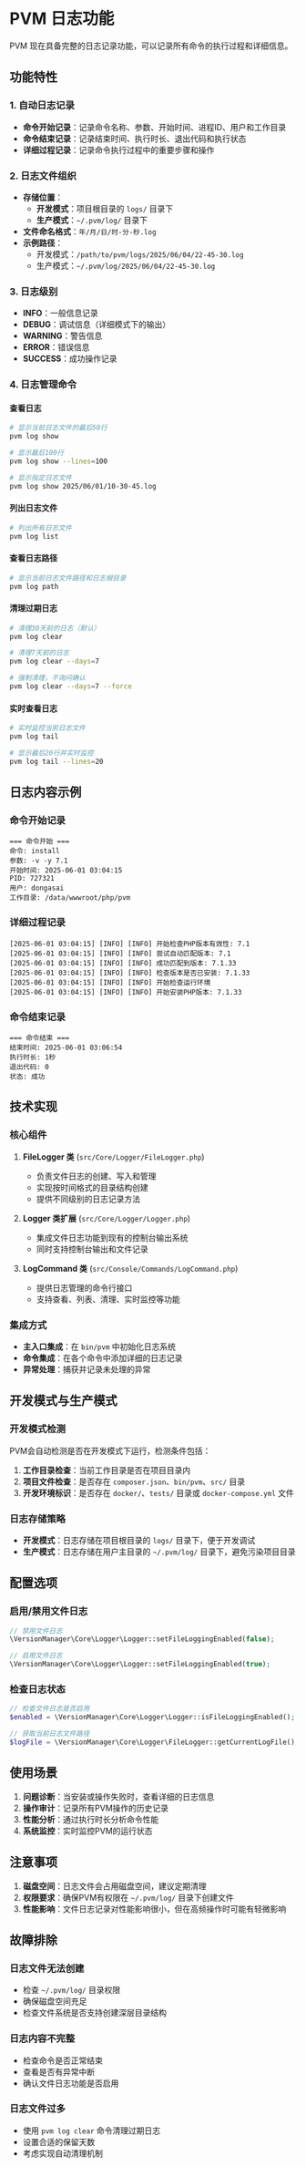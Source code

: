 # PVM 日志功能

PVM 现在具备完整的日志记录功能，可以记录所有命令的执行过程和详细信息。

## 功能特性

### 1. 自动日志记录
- **命令开始记录**：记录命令名称、参数、开始时间、进程ID、用户和工作目录
- **命令结束记录**：记录结束时间、执行时长、退出代码和执行状态
- **详细过程记录**：记录命令执行过程中的重要步骤和操作

### 2. 日志文件组织
- **存储位置**：
  - **开发模式**：项目根目录的 `logs/` 目录下
  - **生产模式**：`~/.pvm/log/` 目录下
- **文件命名格式**：`年/月/日/时-分-秒.log`
- **示例路径**：
  - 开发模式：`/path/to/pvm/logs/2025/06/04/22-45-30.log`
  - 生产模式：`~/.pvm/log/2025/06/04/22-45-30.log`

### 3. 日志级别
- **INFO**：一般信息记录
- **DEBUG**：调试信息（详细模式下的输出）
- **WARNING**：警告信息
- **ERROR**：错误信息
- **SUCCESS**：成功操作记录

### 4. 日志管理命令

#### 查看日志
```bash
# 显示当前日志文件的最后50行
pvm log show

# 显示最后100行
pvm log show --lines=100

# 显示指定日志文件
pvm log show 2025/06/01/10-30-45.log
```

#### 列出日志文件
```bash
# 列出所有日志文件
pvm log list
```

#### 查看日志路径
```bash
# 显示当前日志文件路径和日志根目录
pvm log path
```

#### 清理过期日志
```bash
# 清理30天前的日志（默认）
pvm log clear

# 清理7天前的日志
pvm log clear --days=7

# 强制清理，不询问确认
pvm log clear --days=7 --force
```

#### 实时查看日志
```bash
# 实时监控当前日志文件
pvm log tail

# 显示最后20行并实时监控
pvm log tail --lines=20
```

## 日志内容示例

### 命令开始记录
```
=== 命令开始 ===
命令: install
参数: -v -y 7.1
开始时间: 2025-06-01 03:04:15
PID: 727321
用户: dongasai
工作目录: /data/wwwroot/php/pvm
```

### 详细过程记录
```
[2025-06-01 03:04:15] [INFO] [INFO] 开始检查PHP版本有效性: 7.1
[2025-06-01 03:04:15] [INFO] [INFO] 尝试自动匹配版本: 7.1
[2025-06-01 03:04:15] [INFO] [INFO] 成功匹配到版本: 7.1.33
[2025-06-01 03:04:15] [INFO] [INFO] 检查版本是否已安装: 7.1.33
[2025-06-01 03:04:15] [INFO] [INFO] 开始检查运行环境
[2025-06-01 03:04:15] [INFO] [INFO] 开始安装PHP版本: 7.1.33
```

### 命令结束记录
```
=== 命令结束 ===
结束时间: 2025-06-01 03:06:54
执行时长: 1秒
退出代码: 0
状态: 成功
```

## 技术实现

### 核心组件

1. **FileLogger 类** (`src/Core/Logger/FileLogger.php`)
   - 负责文件日志的创建、写入和管理
   - 实现按时间格式的目录结构创建
   - 提供不同级别的日志记录方法

2. **Logger 类扩展** (`src/Core/Logger/Logger.php`)
   - 集成文件日志功能到现有的控制台输出系统
   - 同时支持控制台输出和文件记录

3. **LogCommand 类** (`src/Console/Commands/LogCommand.php`)
   - 提供日志管理的命令行接口
   - 支持查看、列表、清理、实时监控等功能

### 集成方式

- **主入口集成**：在 `bin/pvm` 中初始化日志系统
- **命令集成**：在各个命令中添加详细的日志记录
- **异常处理**：捕获并记录未处理的异常

## 开发模式与生产模式

### 开发模式检测
PVM会自动检测是否在开发模式下运行，检测条件包括：

1. **工作目录检查**：当前工作目录是否在项目目录内
2. **项目文件检查**：是否存在 `composer.json`、`bin/pvm`、`src/` 目录
3. **开发环境标识**：是否存在 `docker/`、`tests/` 目录或 `docker-compose.yml` 文件

### 日志存储策略
- **开发模式**：日志存储在项目根目录的 `logs/` 目录下，便于开发调试
- **生产模式**：日志存储在用户主目录的 `~/.pvm/log/` 目录下，避免污染项目目录

## 配置选项

### 启用/禁用文件日志
```php
// 禁用文件日志
\VersionManager\Core\Logger\Logger::setFileLoggingEnabled(false);

// 启用文件日志
\VersionManager\Core\Logger\Logger::setFileLoggingEnabled(true);
```

### 检查日志状态
```php
// 检查文件日志是否启用
$enabled = \VersionManager\Core\Logger\Logger::isFileLoggingEnabled();

// 获取当前日志文件路径
$logFile = \VersionManager\Core\Logger\FileLogger::getCurrentLogFile();
```

## 使用场景

1. **问题诊断**：当安装或操作失败时，查看详细的日志信息
2. **操作审计**：记录所有PVM操作的历史记录
3. **性能分析**：通过执行时长分析命令性能
4. **系统监控**：实时监控PVM的运行状态

## 注意事项

1. **磁盘空间**：日志文件会占用磁盘空间，建议定期清理
2. **权限要求**：确保PVM有权限在 `~/.pvm/log/` 目录下创建文件
3. **性能影响**：文件日志记录对性能影响很小，但在高频操作时可能有轻微影响

## 故障排除

### 日志文件无法创建
- 检查 `~/.pvm/log/` 目录权限
- 确保磁盘空间充足
- 检查文件系统是否支持创建深层目录结构

### 日志内容不完整
- 检查命令是否正常结束
- 查看是否有异常中断
- 确认文件日志功能是否启用

### 日志文件过多
- 使用 `pvm log clear` 命令清理过期日志
- 设置合适的保留天数
- 考虑实现自动清理机制
